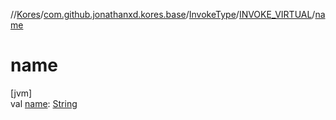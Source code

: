 //[Kores](../../../../index.md)/[com.github.jonathanxd.kores.base](../../index.md)/[InvokeType](../index.md)/[INVOKE_VIRTUAL](index.md)/[name](name.md)

# name

[jvm]\
val [name](name.md): [String](https://kotlinlang.org/api/latest/jvm/stdlib/kotlin/-string/index.html)
